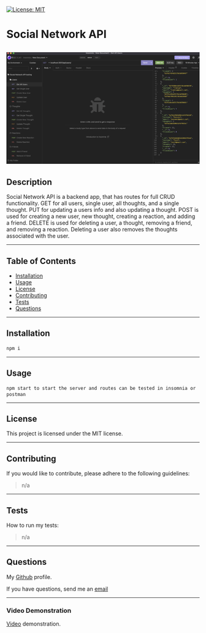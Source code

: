 [![License: MIT](https://img.shields.io/badge/License-MIT-yellow.svg)](https://opensource.org/licenses/MIT)     
  # Social Network API
  ![SocialNetworkAPI](/assets/images/Screen%20Shot%202022-08-16%20at%204.17.16%20PM.png)
  ---
  ## Description

  Social Network API is a backend app, that has routes for full CRUD functionality. GET for all users, single user, all thoughts, and a single thought. PUT for updating a users info and also updating a thought. POST is used for creating a new user, new thought, creating a reaction, and adding a friend. DELETE is used for deleting a user, a thought, removing a friend, and removing a reaction. Deleting a user also removes the thoughts associated with the user.

  ---
  ## Table of Contents

  - [Installation](#installation)
  - [Usage](#usage)
  - [License](#license)
  - [Contributing](#contributing)
  - [Tests](#tests)
  - [Questions](#questions)

  ---
  ## Installation

  ```bash
  npm i
  ```

  ---
  ## Usage

  ```
  npm start to start the server and routes can be tested in insomnia or postman
  ```

  ---
  ## License

  
  This project is licensed under the MIT license.
  

  ---
  ## Contributing

  If you would like to contribute, please adhere to the following guidelines:
  >n/a

  ---
  ## Tests

  How to run my tests:
  >n/a
  
  ---
  ## Questions

  My [Github](https://github.com/RflctnOfU) profile.

  If you have questions, send me an [email](rflctnofu@hotmail.com)

  ---
  ### Video Demonstration

  [Video](https://drive.google.com/file/d/16odrLWPrDSFYFEzqdM9VGGh1g-aTsE-v/view) demonstration.
